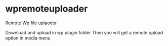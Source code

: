wpremoteuploader
================

Remote Wp file uplaoder

Download and upload in wp plugin folder
Then you will get a remote upload option in media menu
